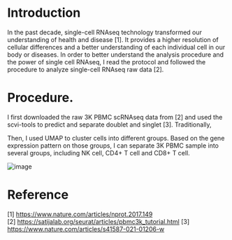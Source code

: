 # Introduction
In the past decade, single-cell RNAseq technology transformed our understanding of health and disease [1]. It provides a higher resolution of cellular differences and a better understanding of each individual cell in our body or diseases. In order to better understand the analysis procedure and the power of single cell RNAseq, I read the protocol and followed the procedure to analyze single-cell RNAseq raw data [2]. 

# Procedure. 
I first downloaded the raw 3K PBMC scRNAseq data from [2] and used the scvi-tools to predict and separate doublet and singlet [3]. Traditionally, 

Then, I used UMAP to cluster cells into different groups. Based on the gene expression pattern on those groups, I can separate 3K PBMC sample into several groups, including NK cell, CD4+ T cell and CD8+ T cell. 


![image](https://github.com/user-attachments/assets/892544c7-68a3-4667-b02a-b3945d7d0496)


# Reference
[1] https://www.nature.com/articles/nprot.2017.149  
[2] https://satijalab.org/seurat/articles/pbmc3k_tutorial.html
[3] https://www.nature.com/articles/s41587-021-01206-w
